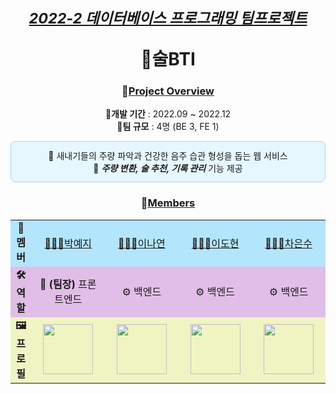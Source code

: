 <div align="center">
  
# <sub><ins><i>2022-2 데이터베이스 프로그래밍 팀프로젝트</i></ins></sub> <br> <p></p> 🍶술BTI

### 📌<ins>Project Overview</ins>
🔺**개발 기간** : 2022.09 ~ 2022.12 <br/>
🔺**팀 규모** : 4명 (BE 3, FE 1) <br/>
<div style="border:1px solid #a3d8f4; background-color:#e6f7ff; border-radius:8px; padding:12px;">
🔸 새내기들의 주량 파악과 건강한 음주 습관 형성을 돕는 웹 서비스 <br/>
🔸 <b><i>주량 변환, 술 추천, 기록 관리</i></b> 기능 제공
</div>

### 👥<ins>Members</ins>
<table>
  <tr bgcolor="#b3e5fc" align="center">
    <td><b>🌟 멤버</b></td>
    <td width="150"><a href="https://github.com/Li5ht">👩🏻‍💻박예지</a></td>
    <td width="150"><a href="https://github.com/yeon2lee">👩🏻‍💻이나연</a></td>
    <td width="150"><a href="https://github.com/zsderw">👩🏻‍💻이도현</a></td>
    <td width="150"><a href="https://github.com/ckdmstn">👩🏻‍💻차은수</a></td>
  </tr>
   <tr bgcolor="#e1bee7" align="center">
    <td><b>🛠 역할</b></td>
    <td>🎯 <b>(팀장)</b> 프론트엔드</td>
    <td>⚙️ 백엔드</td>
    <td>⚙️ 백엔드</td>
    <td>⚙️ 백엔드</td>
  </tr>
  <tr bgcolor="#f0f4c3" align="center">
    <td><b>🖼 프로필</b></td>
    <td><img src="https://avatars.githubusercontent.com/u/89853141?v=4" width="80"/></td>
    <td><img src="https://avatars.githubusercontent.com/u/77628363?v=4" width="80"/></td>
    <td><img src="https://avatars.githubusercontent.com/u/87109601?v=4" width="80"/></td>
    <td><img src="https://avatars.githubusercontent.com/u/77821089?v=4" width="80"/></td>
  </tr>
</table>
